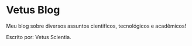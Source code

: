 # Vetus Blog

Meu blog sobre diversos assuntos cientifícos, tecnológicos e acadêmicos!

Escrito por: Vetus Scientia.
